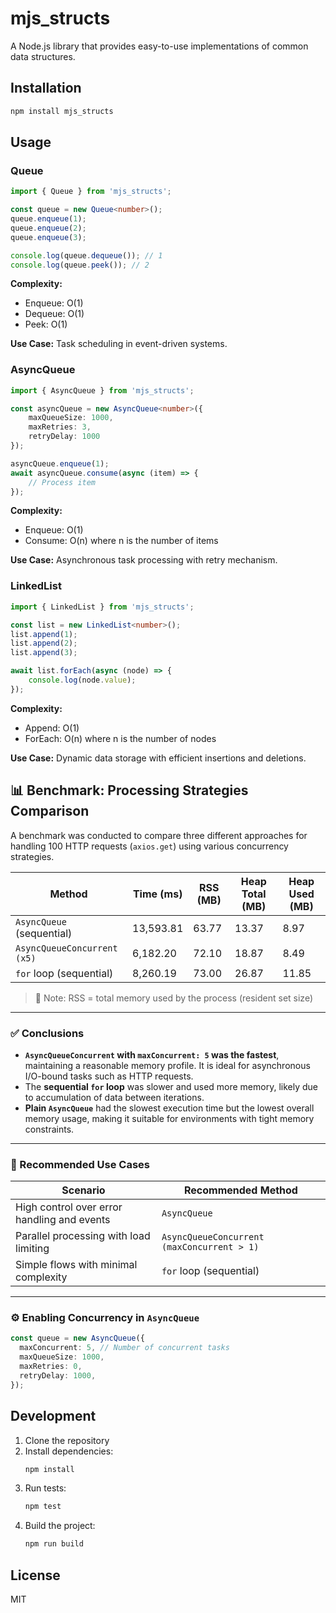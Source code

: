 # mjs_structs

A Node.js library that provides easy-to-use implementations of common data structures.

## Installation

```bash
npm install mjs_structs
```

## Usage

### Queue
```typescript
import { Queue } from 'mjs_structs';

const queue = new Queue<number>();
queue.enqueue(1);
queue.enqueue(2);
queue.enqueue(3);

console.log(queue.dequeue()); // 1
console.log(queue.peek()); // 2
```

**Complexity:**
- Enqueue: O(1)
- Dequeue: O(1)
- Peek: O(1)

**Use Case:** Task scheduling in event-driven systems.

### AsyncQueue
```typescript
import { AsyncQueue } from 'mjs_structs';

const asyncQueue = new AsyncQueue<number>({
    maxQueueSize: 1000,
    maxRetries: 3,
    retryDelay: 1000
});

asyncQueue.enqueue(1);
await asyncQueue.consume(async (item) => {
    // Process item
});
```

**Complexity:**
- Enqueue: O(1)
- Consume: O(n) where n is the number of items

**Use Case:** Asynchronous task processing with retry mechanism.

### LinkedList
```typescript
import { LinkedList } from 'mjs_structs';

const list = new LinkedList<number>();
list.append(1);
list.append(2);
list.append(3);

await list.forEach(async (node) => {
    console.log(node.value);
});
```

**Complexity:**
- Append: O(1)
- ForEach: O(n) where n is the number of nodes

**Use Case:** Dynamic data storage with efficient insertions and deletions.

## 📊 Benchmark: Processing Strategies Comparison

A benchmark was conducted to compare three different approaches for handling 100 HTTP requests (`axios.get`) using various concurrency strategies.

| Method                        | Time (ms) | RSS (MB) | Heap Total (MB) | Heap Used (MB) |
|------------------------------|-----------|----------|------------------|----------------|
| `AsyncQueue` (sequential)    | 13,593.81 | 63.77    | 13.37            | 8.97           |
| `AsyncQueueConcurrent (x5)`  | 6,182.20  | 72.10    | 18.87            | 8.49           |
| `for` loop (sequential)      | 8,260.19  | 73.00    | 26.87            | 11.85          |

> 📌 Note: RSS = total memory used by the process (resident set size)

---

### ✅ Conclusions

- **`AsyncQueueConcurrent` with `maxConcurrent: 5` was the fastest**, maintaining a reasonable memory profile. It is ideal for asynchronous I/O-bound tasks such as HTTP requests.
- The **sequential `for` loop** was slower and used more memory, likely due to accumulation of data between iterations.
- **Plain `AsyncQueue`** had the slowest execution time but the lowest overall memory usage, making it suitable for environments with tight memory constraints.

---

### 🧠 Recommended Use Cases

| Scenario                                         | Recommended Method                  |
|--------------------------------------------------|-------------------------------------|
| High control over error handling and events      | `AsyncQueue`                        |
| Parallel processing with load limiting           | `AsyncQueueConcurrent (maxConcurrent > 1)` |
| Simple flows with minimal complexity             | `for` loop (sequential)             |

---

### ⚙️ Enabling Concurrency in `AsyncQueue`

```ts
const queue = new AsyncQueue({
  maxConcurrent: 5, // Number of concurrent tasks
  maxQueueSize: 1000,
  maxRetries: 0,
  retryDelay: 1000,
});
```

## Development

1. Clone the repository
2. Install dependencies:
   ```bash
   npm install
   ```
3. Run tests:
   ```bash
   npm test
   ```
4. Build the project:
   ```bash
   npm run build
   ```

## License

MIT

